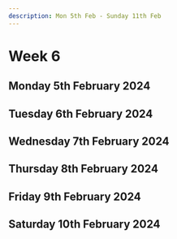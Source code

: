 ```yaml
---
description: Mon 5th Feb - Sunday 11th Feb
---
```


# Week 6

## Monday 5th February 2024

## Tuesday 6th February 2024

## Wednesday 7th February 2024

## Thursday 8th February 2024

## Friday 9th February 2024

## Saturday 10th February 2024
